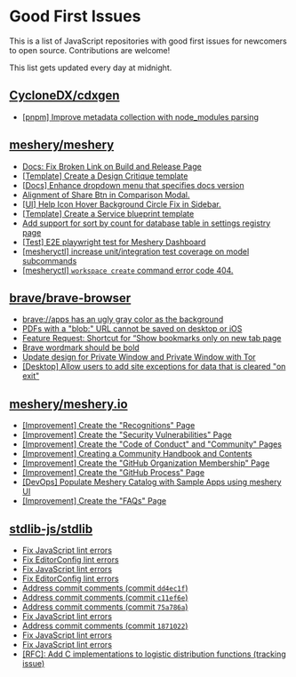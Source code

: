 # Good First Issues

This is a list of JavaScript repositories with good first issues for newcomers to open source. Contributions are welcome!

This list gets updated every day at midnight.

## [CycloneDX/cdxgen](https://github.com/CycloneDX/cdxgen)

- [[pnpm] Improve metadata collection with node_modules parsing](https://github.com/CycloneDX/cdxgen/issues/1981)

## [meshery/meshery](https://github.com/meshery/meshery)

- [Docs: Fix Broken Link on Build and Release Page](https://github.com/meshery/meshery/issues/15326)
- [[Template] Create a Design Critique template](https://github.com/meshery/meshery/issues/12502)
- [[Docs] Enhance dropdown menu that specifies docs version](https://github.com/meshery/meshery/issues/9227)
- [Alignment of Share Btn in Comparison Modal.](https://github.com/meshery/meshery/issues/15173)
- [[UI] Help Icon Hover Background Circle Fix in Sidebar.](https://github.com/meshery/meshery/issues/15202)
- [[Template] Create a Service blueprint template ](https://github.com/meshery/meshery/issues/12497)
- [Add support for sort by count for database table in settings registry page](https://github.com/meshery/meshery/issues/13958)
- [[Test] E2E playwright test for Meshery Dashboard](https://github.com/meshery/meshery/issues/14565)
- [[mesheryctl] increase unit/integration test coverage on model subcommands](https://github.com/meshery/meshery/issues/14042)
- [[mesheryctl] `workspace create` command error code 404.](https://github.com/meshery/meshery/issues/11312)

## [brave/brave-browser](https://github.com/brave/brave-browser)

- [brave://apps has an ugly gray color as the background](https://github.com/brave/brave-browser/issues/25736)
- [PDFs with a "blob:" URL cannot be saved on desktop or iOS](https://github.com/brave/brave-browser/issues/46348)
- [Feature Request: Shortcut for “Show bookmarks only on new tab page](https://github.com/brave/brave-browser/issues/47000)
- [Brave wordmark should be bold](https://github.com/brave/brave-browser/issues/41637)
- [Update design for Private Window and Private Window with Tor](https://github.com/brave/brave-browser/issues/44909)
- [[Desktop] Allow users to add site exceptions for data that is cleared "on exit"](https://github.com/brave/brave-browser/issues/10493)

## [meshery/meshery.io](https://github.com/meshery/meshery.io)

- [[Improvement] Create the "Recognitions" Page](https://github.com/meshery/meshery.io/issues/2192)
- [[Improvement] Create the "Security Vulnerabilities" Page](https://github.com/meshery/meshery.io/issues/2194)
- [[Improvement] Create the "Code of Conduct" and "Community" Pages](https://github.com/meshery/meshery.io/issues/2186)
- [[Improvement] Creating a Community Handbook and Contents](https://github.com/meshery/meshery.io/issues/2176)
- [[Improvement] Create the "GitHub Organization Membership" Page](https://github.com/meshery/meshery.io/issues/2197)
- [[Improvement] Create the "GitHub Process" Page](https://github.com/meshery/meshery.io/issues/2195)
- [[DevOps] Populate Meshery Catalog with Sample Apps using meshery UI](https://github.com/meshery/meshery.io/issues/1699)
- [[Improvement] Create the "FAQs" Page](https://github.com/meshery/meshery.io/issues/2196)

## [stdlib-js/stdlib](https://github.com/stdlib-js/stdlib)

- [Fix JavaScript lint errors](https://github.com/stdlib-js/stdlib/issues/7599)
- [Fix EditorConfig lint errors](https://github.com/stdlib-js/stdlib/issues/7559)
- [Fix JavaScript lint errors](https://github.com/stdlib-js/stdlib/issues/7553)
- [Fix EditorConfig lint errors](https://github.com/stdlib-js/stdlib/issues/7542)
- [Address commit comments (commit `dd4ec1f`)](https://github.com/stdlib-js/stdlib/issues/7454)
- [Address commit comments (commit `c11ef6e`)](https://github.com/stdlib-js/stdlib/issues/7453)
- [Address commit comments (commit `75a786a`)](https://github.com/stdlib-js/stdlib/issues/7452)
- [Fix JavaScript lint errors](https://github.com/stdlib-js/stdlib/issues/6406)
- [Address commit comments (commit `1871022`)](https://github.com/stdlib-js/stdlib/issues/6713)
- [Fix JavaScript lint errors](https://github.com/stdlib-js/stdlib/issues/7019)
- [Fix JavaScript lint errors](https://github.com/stdlib-js/stdlib/issues/7085)
- [[RFC]: Add C implementations to logistic distribution functions (tracking issue)](https://github.com/stdlib-js/stdlib/issues/3692)


